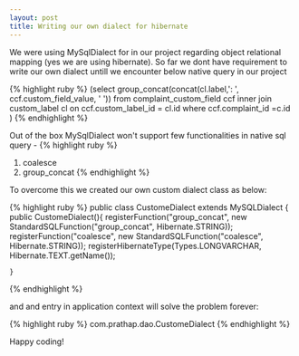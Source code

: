 ```yaml
---
layout: post
title: Writing our own dialect for hibernate
---
```


We were using MySqlDialect for in our project regarding object relational mapping (yes we are using hibernate). So far we dont have requirement to write our own dialect untill we encounter below native query in our project 

{% highlight ruby %}
(select group_concat(concat(cl.label,': ', ccf.custom_field_value, ' ')) from complaint_custom_field ccf inner join custom_label cl on ccf.custom_label_id = cl.id where ccf.complaint_id =c.id ) 
{% endhighlight %}

Out of the box MySqlDialect won't support few functionalities in native sql query - 
{% highlight ruby %}
1) coalesce
2) group_concat
{% endhighlight %}

To overcome this we created our own custom dialect class as below:

{% highlight ruby %}
public class CustomeDialect extends MySQLDialect {
	public CustomeDialect(){
	    registerFunction("group_concat", new StandardSQLFunction("group_concat", Hibernate.STRING));
	    registerFunction("coalesce", new StandardSQLFunction("coalesce", Hibernate.STRING));
	    registerHibernateType(Types.LONGVARCHAR, Hibernate.TEXT.getName());

	}
{% endhighlight %}

and and entry in application context will solve the problem forever:

{% highlight ruby %}
<prop key="hibernate.dialect">com.prathap.dao.CustomeDialect</prop>
{% endhighlight %}

Happy coding!


